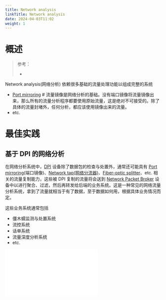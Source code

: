 ```yaml
---
title: Network analysis
linkTitle: Network analysis
date: 2024-04-03T11:02
weight: 1
---
```


# 概述

> 参考：
> 
> -

Network analysis(网络分析) 依赖很多基础的流量处理功能以组成完整的系统

- [Port mirroring](docs/7.信息安全/Network%20analysis/Port%20mirroring.md) # 流量镜像是网络分析的基础。没有端口镜像将流量镜像出来，那么所有的流量分析程序都要使用原始流量，这是绝对不可接受的。除了具体的流量封堵外，任何分析，都应该使用镜像出来的流量。
- etc.

# 最佳实践

## 基于 DPI 的网络分析

在网络分析系统中，[DPI](docs/7.信息安全/Network%20analysis/DPI.md) 设备除了数据包的检查与处置外，通常还可能具有 [Port mirroring](docs/7.信息安全/Network%20analysis/Port%20mirroring.md)(端口镜像)、[Network tap(网络分流器)](/docs/7.信息安全/Network%20analysis/Network%20tap.md)、[Fiber-optic splitter](/docs/4.数据通信/Networking%20device/Fiber-optic%20splitter.md)、etc. 相关的流量复制能力，这些被 DPI 复制的流量将会送到 [Network Packet Broker](docs/7.信息安全/Network%20analysis/Network%20Packet%20Broker.md) 设备中以进行聚合、过滤，然后再转发给后端的业务系统。这是一种常见的网络流量分析系统，拿到了流量就相当于有了数据，至于数据如何用，根据具体业务情况而定。

这些业务系统通常包括

- 僵木蠕监测与处置系统
- 流控系统
- 话单系统
- 流量深度分析系统
- etc.

![dpi.excalidraw](Excalidraw/dpi.excalidraw.md)

